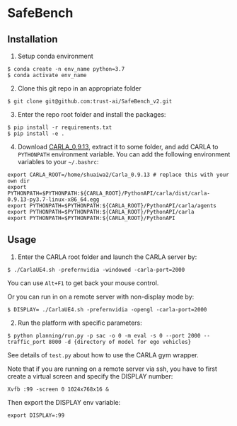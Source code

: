 # SafeBench

## Installation
1. Setup conda environment
```
$ conda create -n env_name python=3.7
$ conda activate env_name
```

2. Clone this git repo in an appropriate folder
```
$ git clone git@github.com:trust-ai/SafeBench_v2.git
```

3. Enter the repo root folder and install the packages:
```
$ pip install -r requirements.txt
$ pip install -e .
```

4. Download [CARLA_0.9.13](https://github.com/carla-simulator/carla/releases), extract it to some folder, and add CARLA to ```PYTHONPATH``` environment variable. You can add the following environment variables to your `~/.bashrc`:
```
export CARLA_ROOT=/home/shuaiwa2/Carla_0.9.13 # replace this with your own dir
export PYTHONPATH=$PYTHONPATH:${CARLA_ROOT}/PythonAPI/carla/dist/carla-0.9.13-py3.7-linux-x86_64.egg
export PYTHONPATH=$PYTHONPATH:${CARLA_ROOT}/PythonAPI/carla/agents
export PYTHONPATH=$PYTHONPATH:${CARLA_ROOT}/PythonAPI/carla
export PYTHONPATH=$PYTHONPATH:${CARLA_ROOT}/PythonAPI
```

## Usage
1. Enter the CARLA root folder and launch the CARLA server by:
```
$ ./CarlaUE4.sh -prefernvidia -windowed -carla-port=2000
```
You can use ```Alt+F1``` to get back your mouse control.

Or you can run in on a remote server with non-display mode by:
```
$ DISPLAY= ./CarlaUE4.sh -prefernvidia -opengl -carla-port=2000
```

2. Run the platform with specific parameters:
```
$ python planning/run.py -p sac -o 0 -m eval -s 0 --port 2000 --traffic_port 8000 -d {directory of model for ego vehicles}
```
See details of ```test.py``` about how to use the CARLA gym wrapper.

Note that if you are running on a remote server via ssh, you have to first create a virtual screen and specify the DISPLAY number:
```
Xvfb :99 -screen 0 1024x768x16 &
```
Then export the DISPLAY env variable:
```
export DISPLAY=:99
```